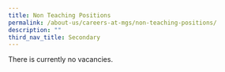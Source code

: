 ```yaml
---
title: Non Teaching Positions
permalink: /about-us/careers-at-mgs/non-teaching-positions/
description: ""
third_nav_title: Secondary
---
```


There is currently no vacancies.